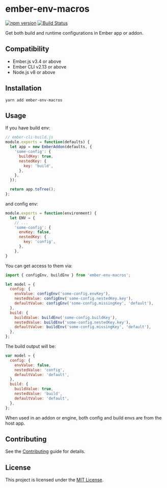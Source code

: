 # ember-env-macros

[![npm version](https://badge.fury.io/js/ember-env-macros.svg)](https://badge.fury.io/js/ember-env-macros)
[![Build Status](https://travis-ci.com/xg-wang/ember-env-macros.svg?branch=master)](https://travis-ci.com/xg-wang/ember-env-macros)

Get both build and runtime configurations in Ember app or addon.

## Compatibility

- Ember.js v3.4 or above
- Ember CLI v2.13 or above
- Node.js v8 or above

## Installation

```
yarn add ember-env-macros
```

## Usage

If you have build env:

```js
// ember-cli-build.js
module.exports = function(defaults) {
  let app = new EmberAddon(defaults, {
    'some-config': {
      buildKey: true,
      nestedKey: {
        key: 'build',
      },
    },
  });

  return app.toTree();
};
```

and config env:

```js
module.exports = function(environment) {
  let ENV = {
    // ...
    'some-config': {
      envKey: false,
      nestedKey: {
        key: 'config',
      },
    },
}
```

You can get access to them via:

```js
import { configEnv, buildEnv } from 'ember-env-macros';

let model = {
  config: {
    envValue: configEnv('some-config.envKey'),
    nestedValue: configEnv('some-config.nestedKey.key'),
    defaultValue: configEnv('some-config.missingKey', 'default'),
  },
  build: {
    buildValue: buildEnv('some-config.buildKey'),
    nestedValue: buildEnv('some-config.nestedKey.key'),
    defaultValue: buildEnv('some-config.missingKey', 'default'),
  },
};
```

The build output will be:

```js
var model = {
  config: {
    envValue: false,
    nestedValue: 'config',
    defaultValue: 'default',
  },
  build: {
    buildValue: true,
    nestedValue: 'build',
    defaultValue: 'default',
  },
};
```

When used in an addon or engine, both config and build envs are from the host app.

## Contributing

See the [Contributing](CONTRIBUTING.md) guide for details.

## License

This project is licensed under the [MIT License](LICENSE.md).
